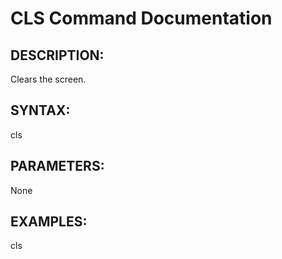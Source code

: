 # CLS Command Documentation

## DESCRIPTION:
Clears the screen.

## SYNTAX:
cls

## PARAMETERS:
None

## EXAMPLES:
cls